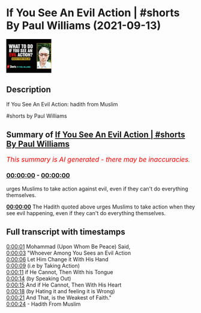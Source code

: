 # If You See An Evil Action | #shorts By Paul Williams (2021-09-13)

![alt If You See An Evil Action | #shorts By Paul Williams](coNRG83gUyY.jpg "If You See An Evil Action | #shorts By Paul Williams")

## Description

If You See An Evil Action: hadith from Muslim

#shorts by Paul Williams

## Summary of [If You See An Evil Action | #shorts By Paul Williams](https://www.youtube.com/watch?v=coNRG83gUyY)


*<span style="color:red; font-size:125%">This summary is AI generated - there may be inaccuracies</span>. [](/)*

### [00:00:00](https://www.youtube.com/watch?v=coNRG83gUyY&t=0) - [00:00:00](https://www.youtube.com/watch?v=coNRG83gUyY&t=0)

 urges Muslims to take action against evil, even if they can't do everything themselves.

**[00:00:00](https://www.youtube.com/watch?v=coNRG83gUyY&t=0)** The Hadith quoted above urges Muslims to take action when they see evil happening, even if they can't do everything themselves.

## Full transcript with timestamps

[0:00:01](https://youtu.be/coNRG83gUyY?t=1)   Mohammad (Upon Whom Be Peace) Said,  
[0:00:03](https://youtu.be/coNRG83gUyY?t=3) "Whoever Among You
Sees an Evil Action  
[0:00:06](https://youtu.be/coNRG83gUyY?t=6) Let Him Change it With His Hand  
[0:00:09](https://youtu.be/coNRG83gUyY?t=9) (i.e by Taking Action)  
[0:00:11](https://youtu.be/coNRG83gUyY?t=11) if He Cannot, Then With his Tongue  
[0:00:14](https://youtu.be/coNRG83gUyY?t=14) (by Speaking Out)  
[0:00:15](https://youtu.be/coNRG83gUyY?t=15) And if He Cannot, Then With His Heart  
[0:00:18](https://youtu.be/coNRG83gUyY?t=18) (by Hating it and feeling it is Wrong)  
[0:00:21](https://youtu.be/coNRG83gUyY?t=21) And That, is the Weakest of Faith."  
[0:00:24](https://youtu.be/coNRG83gUyY?t=24) - Hadith From Muslim  
